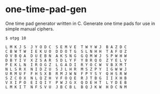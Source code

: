 # one-time-pad-gen
One time pad generator written in C. Generate one time pads for use in simple manual ciphers.


```
$ otpg 10
```

```
L M K J S  J Y O D C  S E M V E  T W Y W J  B A Z D C
C B W T W  I E K U O  D D O T G  S L N H H  T A F U Z
O V B Q A  D U E B N  A K S N G  G Q M W J  S P W H W
D B Y I V  X Z S A R  S D L Y F  Y B R Q O  Z Y E L V
P E K L N  I R O G Z  L G A D I  R Y O C W  V B X M T
N L S R X  N I D Z U  S J L H R  M S Z P Y  I G W W J
U R M U F  F H S X B  R M J W N  F P Y S Y  Q H S R W
S Z C O X  N L Q Z H  V F O Q E  R J T B G  I I X H B
V X I P O  E I Q I Y  P W J G X  Q D E H T  L Y D E B
L M K I T  N F S V U  J B C B L  B Q J K W  H D C N M
```
